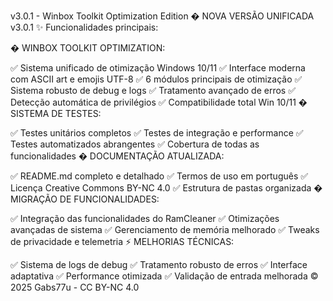 v3.0.1 - Winbox Toolkit Optimization Edition � NOVA VERSÃO UNIFICADA v3.0.1 ✨ Funcionalidades principais:

� WINBOX TOOLKIT OPTIMIZATION:

✅ Sistema unificado de otimização Windows 10/11
✅ Interface moderna com ASCII art e emojis UTF-8
✅ 6 módulos principais de otimização
✅ Sistema robusto de debug e logs
✅ Tratamento avançado de erros
✅ Detecção automática de privilégios
✅ Compatibilidade total Win 10/11
� SISTEMA DE TESTES:

✅ Testes unitários completos
✅ Testes de integração e performance
✅ Testes automatizados abrangentes
✅ Cobertura de todas as funcionalidades
� DOCUMENTAÇÃO ATUALIZADA:

✅ README.md completo e detalhado
✅ Termos de uso em português
✅ Licença Creative Commons BY-NC 4.0
✅ Estrutura de pastas organizada
� MIGRAÇÃO DE FUNCIONALIDADES:

✅ Integração das funcionalidades do RamCleaner
✅ Otimizações avançadas de sistema
✅ Gerenciamento de memória melhorado
✅ Tweaks de privacidade e telemetria
⚡ MELHORIAS TÉCNICAS:

✅ Sistema de logs de debug
✅ Tratamento robusto de erros
✅ Interface adaptativa
✅ Performance otimizada
✅ Validação de entrada melhorada
© 2025 Gabs77u - CC BY-NC 4.0
